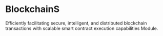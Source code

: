 # BlockchainS
Efficiently facilitating secure, intelligent, and distributed blockchain transactions with scalable smart contract execution capabilities Module.
